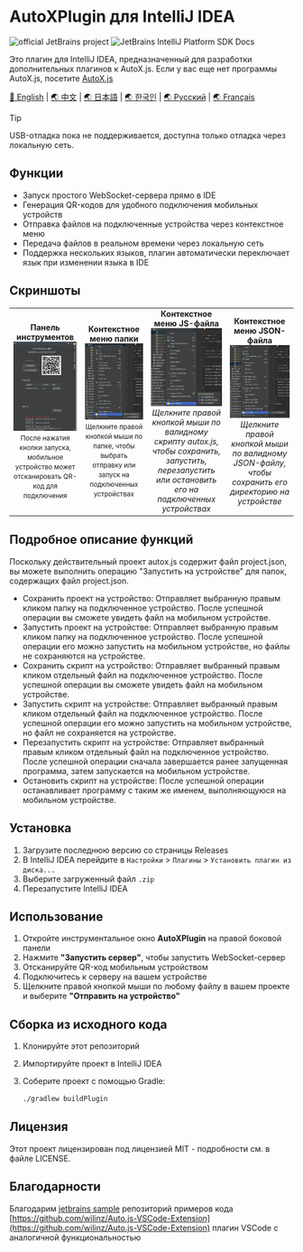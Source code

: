 # AutoXPlugin для IntelliJ IDEA

![official JetBrains project](https://jb.gg/badges/official-flat-square.svg)
![JetBrains IntelliJ Platform SDK Docs](https://jb.gg/badges/docs.svg?style=flat-square)

Это плагин для IntelliJ IDEA, предназначенный для разработки дополнительных плагинов к AutoX.js. Если у вас еще нет программы AutoX.js, посетите [AutoX.js](https://github.com/aiselp/AutoX)

[🌟 English](README_en.md) | [🌏 中文](README.md) | [🌏 日本語](README_JP.md) | [🌏 한국인](README_ko.md) | [🌏 Русский](README_ru.md) | [🌏 Français](README_fr.md)
> [!TIP]
> USB-отладка пока не поддерживается, доступна только отладка через локальную сеть.

## Функции

- Запуск простого WebSocket-сервера прямо в IDE
- Генерация QR-кодов для удобного подключения мобильных устройств
- Отправка файлов на подключенные устройства через контекстное меню
- Передача файлов в реальном времени через локальную сеть
- Поддержка нескольких языков, плагин автоматически переключает язык при изменении языка в IDE

## Скриншоты
<div align="center">
<table>
<tr>

<td align="center">
<b>Панель инструментов</b><br>
<img src="/img/%E6%88%AA%E5%B1%8F2025-04-03%2000.43.22.png" width="500" alt="Панель инструментов"><br>
<small>После нажатия кнопки запуска, мобильное устройство может отсканировать QR-код для подключения</small>
</td>
<td align="center">
<b>Контекстное меню папки</b><br>
<img src="img/%E6%88%AA%E5%B1%8F2025-04-02%2017.40.57.png" width="500" alt="Контекстное меню папки"><br>
<small>Щелкните правой кнопкой мыши по папке, чтобы выбрать отправку или запуск на подключенных устройствах</small>
</td>
<td align="center">
<b>Контекстное меню JS-файла</b><br>
<img src="img/%E6%88%AA%E5%B1%8F2025-04-02%2017.40.39.png" width="500" alt="Контекстное меню JS-файла"><br>
<em>Щелкните правой кнопкой мыши по валидному скрипту autox.js, чтобы сохранить, запустить, перезапустить или остановить его на подключенных устройствах</em>
</td>
<td align="center">
<b>Контекстное меню JSON-файла</b><br>
<img src="img/%E6%88%AA%E5%B1%8F2025-04-02%2017.41.36.png" width="500" alt="Контекстное меню JSON-файла"><br>
<em>Щелкните правой кнопкой мыши по валидному JSON-файлу, чтобы сохранить его директорию на устройстве</em>
</td>
</tr>
</table>
</div>

## Подробное описание функций

Поскольку действительный проект autox.js содержит файл project.json, вы можете выполнить операцию "Запустить на устройстве" для папок, содержащих файл project.json.

- Сохранить проект на устройство: Отправляет выбранную правым кликом папку на подключенное устройство. После успешной операции вы сможете увидеть файл на мобильном устройстве.
- Запустить проект на устройстве: Отправляет выбранную правым кликом папку на подключенное устройство. После успешной операции его можно запустить на мобильном устройстве, но файлы не сохраняются на устройстве.
- Сохранить скрипт на устройство: Отправляет выбранный правым кликом отдельный файл на подключенное устройство. После успешной операции вы сможете увидеть файл на мобильном устройстве.
- Запустить скрипт на устройстве: Отправляет выбранный правым кликом отдельный файл на подключенное устройство. После успешной операции его можно запустить на мобильном устройстве, но файл не сохраняется на устройстве.
- Перезапустить скрипт на устройстве: Отправляет выбранный правым кликом отдельный файл на подключенное устройство. После успешной операции сначала завершается ранее запущенная программа, затем запускается на мобильном устройстве.
- Остановить скрипт на устройстве: После успешной операции останавливает программу с таким же именем, выполняющуюся на мобильном устройстве.

## Установка

1. Загрузите последнюю версию со страницы Releases
2. В IntelliJ IDEA перейдите в `Настройки` > `Плагины` > `Установить плагин из диска...`
3. Выберите загруженный файл `.zip`
4. Перезапустите IntelliJ IDEA

## Использование

1. Откройте инструментальное окно **AutoXPlugin** на правой боковой панели
2. Нажмите **"Запустить сервер"**, чтобы запустить WebSocket-сервер
3. Отсканируйте QR-код мобильным устройством
4. Подключитесь к серверу на вашем устройстве
5. Щелкните правой кнопкой мыши по любому файлу в вашем проекте и выберите **"Отправить на устройство"**

## Сборка из исходного кода

1. Клонируйте этот репозиторий
2. Импортируйте проект в IntelliJ IDEA
3. Соберите проект с помощью Gradle:

   ```bash
   ./gradlew buildPlugin
   ```

## Лицензия

Этот проект лицензирован под лицензией MIT - подробности см. в файле LICENSE.

## Благодарности

Благодарим
[jetbrains sample](https://github.com/JetBrains/intellij-sdk-code-samples) репозиторий примеров кода
[https://github.com/wilinz/Auto.js-VSCode-Extension](https://github.com/wilinz/Auto.js-VSCode-Extension) плагин VSCode с аналогичной функциональностью 